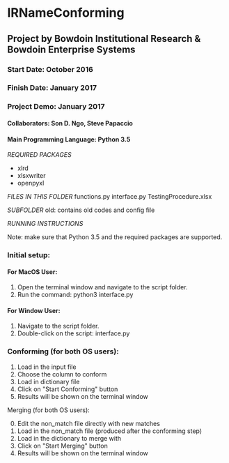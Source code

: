 # IRNameConforming
## Project by Bowdoin Institutional Research & Bowdoin Enterprise Systems
### Start Date: October 2016
### Finish Date: January 2017
### Project Demo: January 2017
#### Collaborators: Son D. Ngo, Steve Papaccio
#### Main Programming Language: Python 3.5

*REQUIRED PACKAGES*
- xlrd
- xlsxwriter
- openpyxl

*FILES IN THIS FOLDER*
functions.py
interface.py
TestingProcedure.xlsx

*SUBFOLDER*
old: contains old codes and config file

*RUNNING INSTRUCTIONS*

Note: make sure that Python 3.5 and the required packages are supported.

### Initial setup:

#### For MacOS User:
1. Open the terminal window and navigate to the script folder.
2. Run the command: python3 interface.py

#### For Window User:
1. Navigate to the script folder.
2. Double-click on the script: interface.py

### Conforming (for both OS users):

1. Load in the input file
2. Choose the column to conform
3. Load in dictionary file
4. Click on "Start Conforming" button
5. Results will be shown on the terminal window

Merging (for both OS users):

0. Edit the non_match file directly with new matches
1. Load in the non_match file (produced after the conforming step)
2. Load in the dictionary to merge with
3. Click on "Start Merging" button
4. Results will be shown on the terminal window


